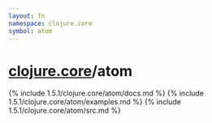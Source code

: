 ```yaml
---
layout: fn
namespace: clojure.core
symbol: atom
---
```


# [clojure.core](../)/atom

{% include 1.5.1/clojure.core/atom/docs.md %}
{% include 1.5.1/clojure.core/atom/examples.md %}
{% include 1.5.1/clojure.core/atom/src.md %}


